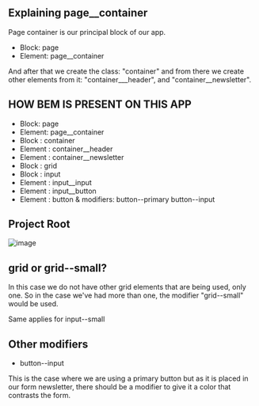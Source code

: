 ## Explaining page__container

Page container is our principal block of our app. 

* Block: page
* Element: page__container

And after that we create the class: "container" and from there we create other elements from it: "container___header", and "container__newsletter".

## HOW BEM IS PRESENT ON THIS APP
* Block: page
* Element: page__container
* Block : container
* Element : container__header
* Element : container__newsletter
* Block : grid
* Block : input
* Element : input__input
* Element : input__button
* Element : button & modifiers: button--primary button--input  


## Project Root
![image](https://user-images.githubusercontent.com/52103963/126656603-d639f4a2-e710-406a-b294-f6630f649ea0.png)
## grid or grid--small?

In this case we do not have other grid elements that are being used, only one.
So in the case we've had more than one, the modifier "grid--small" would be used.

Same applies for input--small

## Other modifiers

* button--input 

This is the case where we are using a primary button but as it is placed in our 
form newsletter, there should be a modifier to give it a color that contrasts the form.
